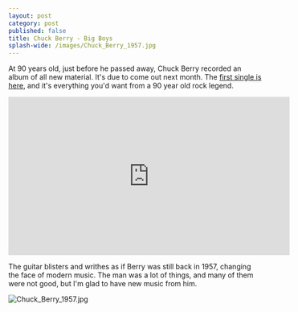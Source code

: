 ```yaml
---
layout: post
category: post
published: false
title: Chuck Berry - Big Boys
splash-wide: /images/Chuck_Berry_1957.jpg
---
```

At 90 years old, just before he passed away, Chuck Berry recorded an album of all new material. It's due to come out next month. The [first single is here](https://www.youtube.com/watch?v=d8Zoh-apWRE), and it's everything you'd want from a 90 year old rock legend. 

<iframe width="560" height="315" src="https://www.youtube.com/embed/d8Zoh-apWRE" frameborder="0" allowfullscreen></iframe>

The guitar blisters and writhes as if Berry was still back in 1957, changing the face of modern music. The man was a lot of things, and many of them were not good, but I'm glad to have new music from him. 

![Chuck_Berry_1957.jpg]({{site.baseurl}}/images/Chuck_Berry_1957.jpg)
